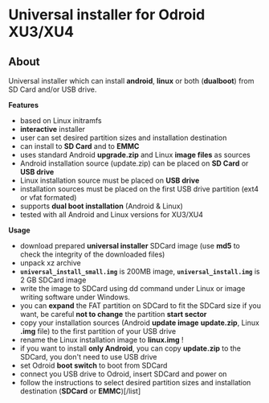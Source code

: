 Universal installer for Odroid XU3/XU4
======================================

About
-----

Universal installer which can install **android**, **linux** or both (**dualboot**) from SD Card and/or USB drive.

**Features**

- based on Linux initramfs
- **interactive** installer
- user can set desired partition sizes and installation destination
- can install to **SD Card** and to **EMMC**
- uses standard Android **upgrade.zip** and Linux **image files** as sources
- Android installation source (update.zip) can be placed on **SD Card** or **USB drive**
- Linux installation source must be placed on **USB drive**
- installation sources must be placed on the first USB drive partition (ext4 or vfat formated)
- supports **dual boot installation** (Android & Linux)
- tested with all Android and Linux versions for XU3/XU4

**Usage**

- download prepared **universal installer** SDCard image (use **md5** to check the integrity of the downloaded files)
- unpack xz archive
- **`universal_install_small.img`** is 200MB image, **`universal_install.img`** is 2 GB SDCard image
- write the image to SDCard using dd command under Linux or image writing software under Windows.
- you can **expand** the FAT partition on SDCard to fit the SDCard size if you want, be careful **not to change** the partition **start sector**
- copy your installation sources (Android **update image** **update.zip**, Linux **.img** file) to the first partition of your USB drive
- rename the Linux installation image to **linux.img** !
- if you want to install **only Android**, you can copy **update.zip** to the SDCard, you don't need to use USB drive
- set Odroid **boot switch** to boot from SDCard
- connect you USB drive to Odroid, insert SDCard and power on
- follow the instructions to select desired partition sizes and installation destination (**SDCard** or **EMMC**)[/list]
